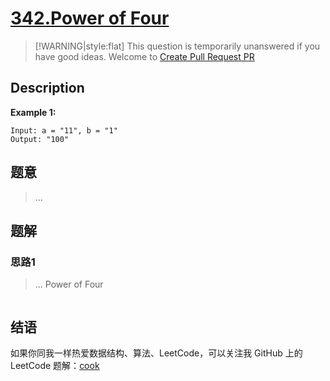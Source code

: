 # [342.Power of Four][title]

> [!WARNING|style:flat]
> This question is temporarily unanswered if you have good ideas. Welcome to [Create Pull Request PR](https://github.com/tigbox/cook)

## Description

**Example 1:**

```
Input: a = "11", b = "1"
Output: "100"
```

## 题意
> ...

## 题解

### 思路1
> ...
Power of Four
```go
```


## 结语

如果你同我一样热爱数据结构、算法、LeetCode，可以关注我 GitHub 上的 LeetCode 题解：[cook][me]

[title]: https://leetcode.com/problems/power-of-four/
[me]: https://github.com/tigbox/cook

